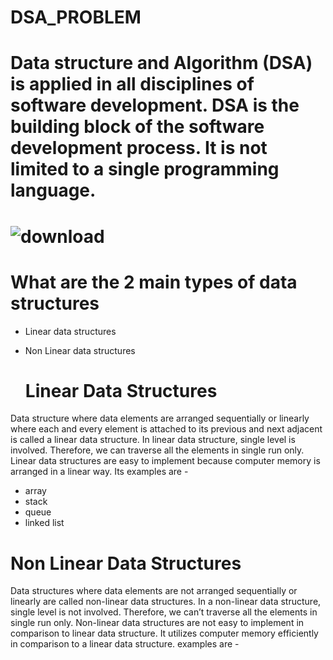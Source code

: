 # DSA_PROBLEM
# Data structure and Algorithm (DSA) is applied in all disciplines of software development. DSA is the building block of the software development process. It is not limited to a single programming language.

# ![download](https://github.com/sanjanyadav420/DSA_PROBLEM/assets/101393474/26b8c37a-79ef-4e11-82b0-0cb1682f9529)
# What are the 2 main types of data structures
- Linear data structures
- Non Linear data structures

  # Linear Data Structures
Data structure where data elements are arranged sequentially or linearly where each and every element is attached to its previous and next adjacent is called a linear data structure. In linear data structure, single level is involved. Therefore, we can traverse all the elements in single run only. Linear data structures are easy to implement because computer memory is arranged in a linear way. Its examples are - 
 - array
 - stack
 - queue
 - linked list
  # Non Linear Data Structures
Data structures where data elements are not arranged sequentially or linearly are called non-linear data structures. In a non-linear data structure, single level is not involved. Therefore, we can’t traverse all the elements in single run only. Non-linear data structures are not easy to implement in comparison to linear data structure. It utilizes computer memory efficiently in comparison to a linear data structure.
examples are - 
